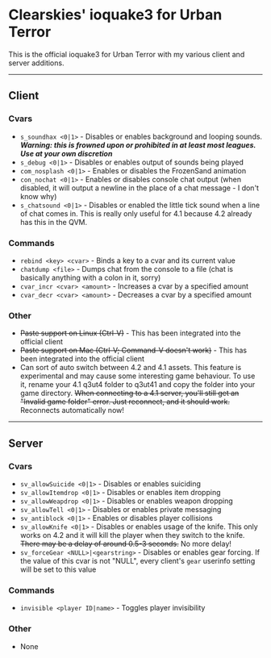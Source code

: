 Clearskies' ioquake3 for Urban Terror
=====================================

This is the official ioquake3 for Urban Terror with my various client and server additions.

**********

Client
------

### Cvars ###
   + `s_soundhax <0|1>` - Disables or enables background and looping sounds. ***Warning: this is frowned upon or prohibited in at least most leagues. Use at your own discretion***
   + `s_debug <0|1>` - Disables or enables output of sounds being played
   + `com_nosplash <0|1>` - Enables or disables the FrozenSand animation
   + `con_nochat <0|1>` - Enables or disables console chat output (when disabled, it will output a newline in the place of a chat message - I don't know why)
   + `s_chatsound <0|1>` - Disables or enabled the little tick sound when a line of chat comes in. This is really only useful for 4.1 because 4.2 already has this in the QVM.

### Commands ###
   + `rebind <key> <cvar>` - Binds a key to a cvar and its current value
   + `chatdump <file>` - Dumps chat from the console to a file (chat is basically anything with a colon in it, sorry)
   + `cvar_incr <cvar> <amount>` - Increases a cvar by a specified amount
   + `cvar_decr <cvar> <amount>` - Decreases a cvar by a specified amount

### Other ###
   + <del>Paste support on Linux (Ctrl-V)</del> - This has been integrated into the official client
   + <del>Paste support on Mac (Ctrl-V; Command-V doesn't work)</del> - This has been integrated into the official client
   + Can sort of auto switch between 4.2 and 4.1 assets. This feature is experimental and may cause some interesting game behaviour. To use it, rename your 4.1 q3ut4 folder to q3ut41 and copy the folder into your game directory. <del>When connecting to a 4.1 server, you'll still get an "Invalid game folder" error. Just reconnect, and it should work.</del> Reconnects automatically now!

**********

Server
------
### Cvars ###
   + `sv_allowSuicide <0|1>` - Disables or enables suiciding
   + `sv_allowItemdrop <0|1>` - Disables or enables item dropping
   + `sv_allowWeapdrop <0|1>` - Disables or enables weapon dropping
   + `sv_allowTell <0|1>` - Disables or enables private messaging
   + `sv_antiblock <0|1>` - Enables or disables player collisions
   + `sv_allowKnife <0|1>` - Disables or enables usage of the knife. This only works on 4.2 and it will kill the player when they switch to the knife. <del>There may be a delay of around 0.5-3 seconds.</del> No more delay!
   + `sv_forceGear <NULL>|<gearstring>` - Disables or enables gear forcing. If the value of this cvar is not "NULL", every client's `gear` userinfo setting will be set to this value

### Commands ###
   + `invisible <player ID|name>` - Toggles player invisibility

### Other ###
   + None
